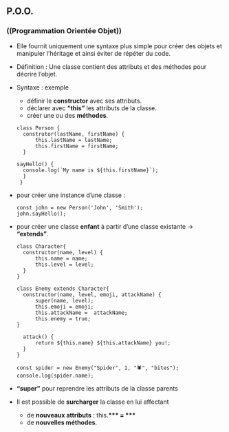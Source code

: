 ## P.O.O.
### ((Programmation Orientée Objet))

+ Elle fournit uniquement une syntaxe plus simple pour créer des objets et manipuler l'héritage et ainsi éviter de répéter du code.
+ Définition : Une classe contient des attributs et des méthodes pour décrire l’objet.
+ Syntaxe : exemple
    *  définir le **constructor** avec ses attributs.
    *  déclarer avec **“this”** les attributs de la classe.
    *  créer une ou des **méthodes**.

      class Person {
        construtor(lastName, firstName) {
            this.lastName = lastName;
            this.firstName = firstName;
        }

      sayHello() {
        console.log(`My name is ${this.firstName}`);
        }
       }

+ pour créer une instance d’une classe : 

      const john = new Person('John', 'Smith');
      john.sayHello();

+ pour créer une classe **enfant** à partir d’une classe existante → **“extends”**.

      class Character{
        constructor(name, level) {
            this.name = name;
            this.level = level;
        }
      }

      class Enemy extends Character{
        constructor(name, level, emoji, attackName) {
            super(name, level);
            this.emoji = emoji;
            this.attackName =  attackName;
            this.enemy = true;
      }

        attack() {
            return ${this.name} ${this.attackName} you!;
        }
      }

      const spider = new Enemy("Spider", 1, "🕷", "bites");
      console.log(spider.name);

+ **“super”** pour reprendre les attributs de la classe parents
+ Il est possible de **surcharger** la classe en lui affectant 
    *   de **nouveaux attributs** : this.__*** = ***__
    *   de  **nouvelles méthodes**.
